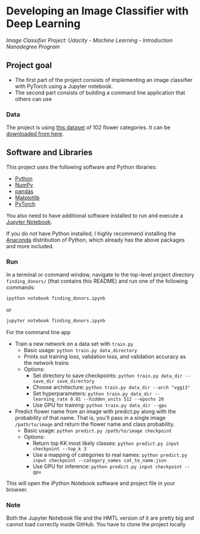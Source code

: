 # Developing an Image Classifier with Deep Learning
*Image Classifier Project: Udacity - Machine Learning - Introduction Nanodegree Program*

## Project goal

* The first part of the project consists of implementing an image classifier with PyTorch using a Jupyter notebook.
* The second part consists of building a command line application that others can use

### Data

The project is using [this dataset](http://www.robots.ox.ac.uk/~vgg/data/flowers/102/index.html) of 102 flower categories. It can be [downloaded from here](https://s3.amazonaws.com/content.udacity-data.com/nd089/flower_data.tar.gz).

## Software and Libraries

This project uses the following software and Python libraries:

* [Python](https://www.python.org/downloads/release/python-364/)
* [NumPy](http://www.numpy.org/)
* [pandas](https://pandas.pydata.org/)
* [Matplotlib](https://matplotlib.org/)
* [PyTorch](https://pytorch.org/)

You also need to have additional software installed to run and execute a [Jupyter Notebook](http://ipython.org/notebook.html).

If you do not have Python installed, I highly recommend installing the [Anaconda](https://www.anaconda.com/distribution/) distribution of Python, which already has the above packages and more included.


### Run

In a terminal or command window, navigate to the top-level project directory `finding_donors/` (that contains this README) and run one of the following commands:

```bash
ipython notebook finding_donors.ipynb
```  
or
```bash
jupyter notebook finding_donors.ipynb
```

For the command line app

* Train a new network on a data set with ```train.py```
  * Basic usage: ```python train.py data_directory```
  * Prints out training loss, validation loss, and validation accuracy as the network trains
  * Options:
      * Set directory to save checkpoints: 
        ```python train.py data_dir --save_dir save_directory```
      * Choose architecture: 
        ```python train.py data_dir --arch "vgg13"```
      * Set hyperparameters: 
        ```python train.py data_dir --learning_rate 0.01 --hidden_units 512 --epochs 20```
      * Use GPU for training: 
        ```python train.py data_dir --gpu```
* Predict flower name from an image with predict.py along with the probability of that name. That is, you'll pass in a single image ```/path/to/image``` and return the flower name and class probability.
  * Basic usage: ```python predict.py /path/to/image checkpoint```
  * Options:
    * Return top KK most likely classes: 
      ```python predict.py input checkpoint --top_k 3```
    * Use a mapping of categories to real names: 
      ```python predict.py input checkpoint --category_names cat_to_name.json```
    * Use GPU for inference: 
      ```python predict.py input checkpoint --gpu```

This will open the iPython Notebook software and project file in your browser.

### Note

Both the Jupyter Notebook file and the HMTL version of it are pretty big and cannot load correctly inside GitHub. You have to clone the project locally
